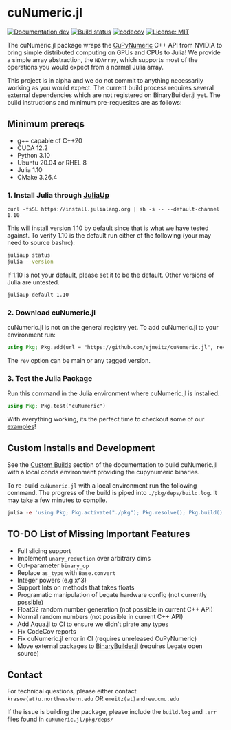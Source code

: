 # cuNumeric.jl

[![Documentation dev](https://img.shields.io/badge/docs-dev-blue.svg)](https://ejmeitz.github.io/cuNumeric.jl/dev)
[![Build status](https://ci.appveyor.com/api/projects/status/973jtue9itgvvlc7?svg=true)](https://ci.appveyor.com/project/ejmeitz/cunumeric-jl)
[![codecov](https://codecov.io/github/ejmeitz/cuNumeric.jl/branch/main/graph/badge.svg)](https://app.codecov.io/github/ejmeitz/cuNumeric.jl)
[![License: MIT](https://img.shields.io/badge/License-MIT-green.svg)](https://opensource.org/licenses/MIT)

The cuNumeric.jl package wraps the [CuPyNumeric](https://github.com/nv-legate/cupynumeric) C++ API from NVIDIA to bring simple distributed computing on GPUs and CPUs to Julia! We provide a simple array abstraction, the `NDArray`, which supports most of the operations you would expect from a normal Julia array.

This project is in alpha and we do not commit to anything necessarily working as you would expect. The current build process requires several external dependencies which are not registered on BinaryBuilder.jl yet. The build instructions and minimum pre-requesites are as follows:

## Minimum prereqs
- g++ capable of C++20
- CUDA 12.2
- Python 3.10
- Ubuntu 20.04 or RHEL 8
- Julia 1.10
- CMake 3.26.4 

### 1. Install Julia through [JuliaUp](https://github.com/JuliaLang/juliaup)
```
curl -fsSL https://install.julialang.org | sh -s -- --default-channel 1.10
```

This will install version 1.10 by default since that is what we have tested against. To verify 1.10 is the default run either of the following (your may need to source bashrc):
```bash
juliaup status
julia --version
```

If 1.10 is not your default, please set it to be the default. Other versions of Julia are untested.
```bash
juliaup default 1.10
```

### 2. Download cuNumeric.jl
cuNumeric.jl is not on the general registry yet. To add cuNumeric.jl to your environment run:
```julia
using Pkg; Pkg.add(url = "https://github.com/ejmeitz/cuNumeric.jl", rev = "main")
```

The `rev` option can be main or any tagged version.

### 3. Test the Julia Package
Run this command in the Julia environment where cuNumeric.jl is installed.
```julia
using Pkg; Pkg.test("cuNumeric")
```

With everything working, its the perfect time to checkout some of our [examples](https://ejmeitz.github.io/cuNumeric.jl/dev/examples/)!


## Custom Installs and Development
See the [Custom Builds](https://ejmeitz.github.io/cuNumeric.jl/dev/install/) section of the documentation to build cuNumeric.jl with a local conda environment providing the cupynumeric binaries. 

To re-build `cuNumeric.jl` with a local environment run the following command. The progress of the build is piped into `./pkg/deps/build.log`. It may take a few minutes to compile.
```julia
julia -e 'using Pkg; Pkg.activate("./pkg"); Pkg.resolve(); Pkg.build()'
```


## TO-DO List of Missing Important Features
- Full slicing support
- Implement `unary_reduction` over arbitrary dims
- Out-parameter `binary_op`
- Replace `as_type` with `Base.convert`
- Integer powers (e.g x^3)
- Support Ints on methods that takes floats
- Programatic manipulation of Legate hardware config (not currently possible)
- Float32 random number generation (not possible in current C++ API)
- Normal random numbers (not possible in current C++ API)
- Add Aqua.jl to CI to ensure we didn't pirate any types
- Fix CodeCov reports
- Fix cuNumeric.jl error in CI (requires unreleased CuPyNumeric)
- Move external packages to [BinaryBuilder.jl](https://docs.binarybuilder.org/stable/) (requires Legate open source)

## Contact
For technical questions, please either contact 
`krasow(at)u.northwestern.edu` OR
`emeitz(at)andrew.cmu.edu`

If the issue is building the package, please include the `build.log` and `.err` files found in `cuNumeric.jl/pkg/deps/` 

